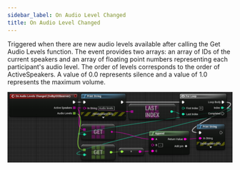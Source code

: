 ```yaml
---
sidebar_label: On Audio Level Changed
title: On Audio Level Changed
---
```

Triggered when there are new audio levels available after calling the Get Audio Levels function. The event provides two arrays: an array of IDs of the current speakers and an array of floating point numbers representing each participant's audio level. The order of levels corresponds to the order of ActiveSpeakers. A value of 0.0 represents silence and a value of 1.0 represents the maximum volume.

![Sample](../../../static/img/on_audio_levels_changed.PNG)